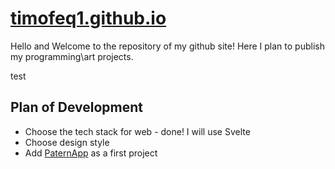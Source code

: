 # [timofeq1.github.io](https://timofeq1.github.io)

Hello and Welcome to the repository of my github site!
Here I plan to publish my programming\art projects.

test

## Plan of Development
* Choose the tech stack for web - done! I will use Svelte
* Choose design style
* Add [PaternApp](https://github.com/Timofeq1/PatternAppLauncher) as a first project
